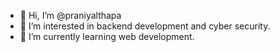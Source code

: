 - 👋 Hi, I’m @praniyalthapa
- 👀 I’m interested in backend development and cyber security.
- 🌱 I’m currently learning web development.



